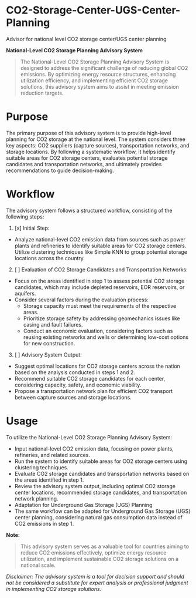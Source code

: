 # CO2-Storage-Center-UGS-Center-Planning
Advisor for national level CO2 storage center/UGS center planning

**National-Level CO2 Storage Planning Advisory System**
> The National-Level CO2 Storage Planning Advisory System is designed to address the significant challenge of reducing global CO2 emissions. By optimizing energy resource structures, enhancing utilization efficiency, and implementing efficient CO2 storage solutions, this advisory system aims to assist in meeting emission reduction targets.

# Purpose
The primary purpose of this advisory system is to provide high-level planning for CO2 storage at the national level. The system considers three key aspects: CO2 suppliers (capture sources), transportation networks, and storage locations. By following a systematic workflow, it helps identify suitable areas for CO2 storage centers, evaluates potential storage candidates and transportation networks, and ultimately provides recommendations to guide decision-making.

# Workflow
The advisory system follows a structured workflow, consisting of the following steps:

1. [x] Initial Step:
- Analyze national-level CO2 emission data from sources such as power plants and refineries to identify suitable areas for CO2 storage centers.
Utilize clustering techniques like Simple KNN to group potential storage locations across the country.

2. [ ] Evaluation of CO2 Storage Candidates and Transportation Networks:
  - Focus on the areas identified in step 1 to assess potential CO2 storage candidates, which may include depleted reservoirs, EOR reservoirs, or aquifers.
  - Consider several factors during the evaluation process:
    - Storage capacity must meet the requirements of the respective areas.
    - Prioritize storage safety by addressing geomechanics issues like casing and fault failures.
    - Conduct an economic evaluation, considering factors such as reusing existing networks and wells or determining low-cost options for new construction.

3. [ ] Advisory System Output:
- Suggest optimal locations for CO2 storage centers across the nation based on the analysis conducted in steps 1 and 2.
- Recommend suitable CO2 storage candidates for each center, considering capacity, safety, and economic viability.
- Propose a transportation network plan for efficient CO2 transport between capture sources and storage locations.

# Usage
To utilize the National-Level CO2 Storage Planning Advisory System:
- Input national-level CO2 emission data, focusing on power plants, refineries, and related sources.
- Run the system to identify suitable areas for CO2 storage centers using clustering techniques.
- Evaluate CO2 storage candidates and transportation networks based on the areas identified in step 1.
- Review the advisory system output, including optimal CO2 storage center locations, recommended storage candidates, and transportation network planning.
- Adaptation for Underground Gas Storage (UGS) Planning
- The same workflow can be adapted for Underground Gas Storage (UGS) center planning, considering natural gas consumption data instead of CO2 emissions in step 1.

**Note:**
> This advisory system serves as a valuable tool for countries aiming to reduce CO2 emissions effectively, optimize energy resource utilization, and implement sustainable CO2 storage solutions on a national scale.

_Disclaimer: The advisory system is a tool for decision support and should not be considered a substitute for expert analysis or professional judgment in implementing CO2 storage solutions._
